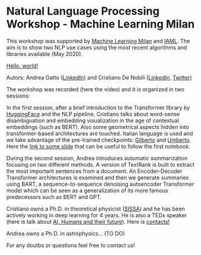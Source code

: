 # Natural Language Processing Workshop - Machine Learning Milan

This workshop was supported by [Machine Learning Milan](https://twitter.com/ML_Milano) and [IAML](https://twitter.com/iaml_it). The aim is to show two NLP use cases using the most recent algorithms and libraries available (May 2020).

<a href="https://twitter.com/ML_Milano" target="_blank">Hello, world!</a>


Autors: Andrea Gatto ([LinkedIn](https://www.linkedin.com/in/andrea-gatto/)) and Cristiano De Nobili ([LinkedIn](https://www.linkedin.com/in/cristiano-de-nobili/), [Twitter](https://twitter.com/denocris))

The workshop was recorded (here the video) and it is organized in two sessions:

In the first session, after a brief introduction to the Transformer library by [HuggingFace](https://huggingface.co/) and the NLP pipeline, Cristiano talks about word-sense disambiguation and embedding visualization in the age of contextual embeddings (such as BERT). Also some geometrical aspects hidden into transformer-based architectures are touched. Italian language is used and we take advantage of the pre-trained checkpoints: [Gilberto](https://huggingface.co/idb-ita/gilberto-uncased-from-camembert) and [Umberto](https://huggingface.co/Musixmatch/umberto-commoncrawl-cased-v1). Here the [link to some slide](https://docs.google.com/presentation/d/e/2PACX-1vQSCVJkfs5toV9UkFGx0JnEw6u9KJWe0HlwrooZ7I4FSbVF4LdAOhKjFrrjyHxDc1EflqMmGnvvo1-r/pub?start=false&loop=false&delayms=3000) that can be useful to follow the first notebook.

During the second session, Andrea introduces automatic summarization focusing on two different methods. A version of TextRank is built to extract the most important sentences from a document. An Encoder-Decoder Transformer architectures is examined and then we generate summaries using BART, a sequence-to-sequence denoising autoencoder Transformer model which can be seen as a generalization of its more famous predecessors such as BERT and GPT.


Cristiano owns a Ph.D. in theoretical physicist ([SISSA](https://twitter.com/Sissaschool)) and he has been actively working in deep learning for 4 years. He is also a TEDx speaker (here is talk about [AI, Humans and their future](https://youtu.be/8-hrmer9d_E)). Here is [contacts!](https://denocris.com/)

Andrea owns a Ph.D. in astrophysics... (TO DO)

For any doutbs or questions feel free to contact us! 
